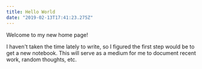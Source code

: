 ```yaml
---
title: Hello World
date: "2019-02-13T17:41:23.275Z"
---
```


Welcome to my new home page!

I haven't taken the time lately to write,
so I figured the first step would be to get a new notebook. This will serve as a medium
for me to document recent work, random thoughts, etc.
